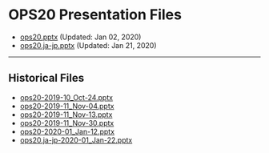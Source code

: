 <!--
This is a machine generated file,
and should not be edited,
as it will be overwritten with future updates.

If you have questions around this process
please contact Scott Cate
-->

# OPS20 Presentation Files

- [ops20.pptx](https://globaleventcdn.blob.core.windows.net/assets/ops/ops20/ops20.pptx) (Updated: Jan 02, 2020)
- [ops20.ja-jp.pptx](https://globaleventcdn.blob.core.windows.net/assets/ops/ops20/ops20.ja-jp.pptx) (Updated: Jan 21, 2020)
---
## Historical Files
- [ops20-2019-10_Oct-24.pptx](https://globaleventcdn.blob.core.windows.net/assets/ops/ops20/ops20-2019-10_Oct-24.pptx)
- [ops20-2019-11_Nov-04.pptx](https://globaleventcdn.blob.core.windows.net/assets/ops/ops20/ops20-2019-11_Nov-04.pptx)
- [ops20-2019-11_Nov-13.pptx](https://globaleventcdn.blob.core.windows.net/assets/ops/ops20/ops20-2019-11_Nov-13.pptx)
- [ops20-2019-11_Nov-30.pptx](https://globaleventcdn.blob.core.windows.net/assets/ops/ops20/ops20-2019-11_Nov-30.pptx)
- [ops20-2020-01_Jan-12.pptx](https://globaleventcdn.blob.core.windows.net/assets/ops/ops20/ops20-2020-01_Jan-12.pptx)
- [ops20.ja-jp-2020-01_Jan-22.pptx](https://globaleventcdn.blob.core.windows.net/assets/ops/ops20/ops20.ja-jp-2020-01_Jan-22.pptx)



